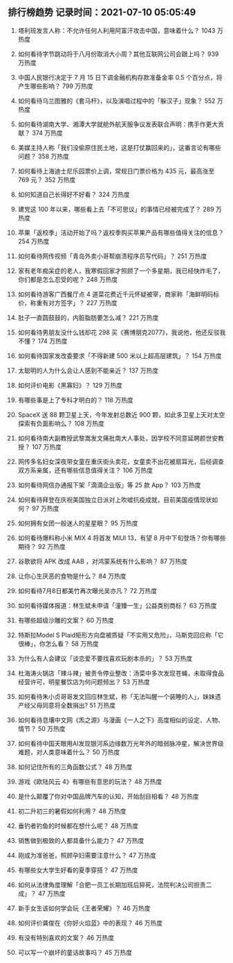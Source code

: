 
## 排行榜趋势 记录时间：2021-07-10 05:05:49
  
  1. 塔利班发言人称：不允许任何人利用阿富汗攻击中国，意味着什么？ 1043 万热度
    
  2. 如何看待字节跳动将于八月份取消大小周？其他互联网公司会跟上吗？ 939 万热度
    
  3. 中国人民银行决定于 7 月 15 日下调金融机构存款准备金率 0.5 个百分点，将产生哪些影响？ 799 万热度
    
  4. 如何看待乌兰图雅的《套马杆》，以及演唱过程中的「躲汉子」现象？ 552 万热度
    
  5. 如何看待湖南大学、湘潭大学就舱外航天服争议发表联合声明：携手作更大贡献？ 374 万热度
    
  6. 美媒主持人称「我们没偷原住民土地，这是打仗赢回来的」，这番言论有哪些问题？ 358 万热度
    
  7. 如何看待上海迪士尼乐园票价上调，常规日门票价格为 435 元，最高涨至 769 元？ 352 万热度
    
  8. 如何知道自己长得好不好看？ 324 万热度
    
  9. 建党这 100 年以来，哪些看上去「不可思议」的事情已经被完成了？ 289 万热度
    
  10. 苹果「返校季」活动开始了吗？返校季购买苹果产品有哪些值得关注的信息？ 254 万热度
    
  11. 如何看待网传视频「青岛外卖小哥帮崩溃程序员写代码」？ 251 万热度
    
  12. 家有老年痴呆症的老人，我寒假回家才照顾了一个多星期，我已经快炸毛了，你们都是怎么忍受的呢？ 248 万热度
    
  13. 如何看待游客广西餐厅点 4 道菜花费近千元怀疑被宰，商家称「海鲜明码标价，称重有对方签字」？ 227 万热度
    
  14. 肚子一直圆鼓鼓的，内脏脂肪要怎么减？ 221 万热度
    
  15. 如何看待男朋友没什么钱却花 298 买《赛博朋克2077》，我说他，他还反驳我不懂？ 174 万热度
    
  16. 如何看待国家发改委要求「不得新建 500 米以上超高层建筑」？ 154 万热度
    
  17. 太聪明的人为什么会让人感到不能亲近？ 137 万热度
    
  18. 如何评价电影《黑寡妇》？ 129 万热度
    
  19. 有哪些事是上了专科才明白的？ 118 万热度
    
  20. SpaceX 送 88 颗卫星上天，今年发射总数近 900 颗，如此多卫星上天对太空探索有负面影响么？ 108 万热度
    
  21. 如何看待南大副教授武黎嵩发文痛批南大人事处，因学校不同意延聘颜世安教授？ 107 万热度
    
  22. 网传多名妇女深夜带女童在重庆街头卖花，女童卖不出花被扇耳光，后经调查双方系亲属，还有哪些信息值得关注？ 106 万热度
    
  23. 如何看待网信办通报下架「滴滴企业版」等 25 款 App？ 103 万热度
    
  24. 如何看待拜登在庆祝美国独立日派对上吹嘘抗疫成就，目前美国疫情现状如何？ 97 万热度
    
  25. 如何拥有女团一般迷人的星星眼？ 95 万热度
    
  26. 如何看待爆料称小米 MIX 4 将首发 MIUI 13，有望 8 月中下旬登场？你有哪些期待？ 92 万热度
    
  27. 谷歌欲将 APK 改成 AAB ，对鸿蒙系统有什么影响？ 87 万热度
    
  28. 让你心生厌恶的食物是什么？ 84 万热度
    
  29. 如何看待7月8日都美竹再次曝光吴亦凡？ 72 万热度
    
  30. 如何看待媒体报道：林生斌未申请「潼臻一生」公益类别商标？ 63 万热度
    
  31. 有哪些超级沙雕的文案？ 60 万热度
    
  32. 特斯拉Model S Plaid矩形方向盘被质疑「不实用又危险」，马斯克回应称「它很棒」，你怎么看？ 58 万热度
    
  33. 为什么有人会建议「谈恋爱不要找喜欢玩剧本杀的」？ 53 万热度
    
  34. 杜海涛火锅店「辣斗辣」被责令停业整改：汤菜中多次发现苍蝇，未取得食品经营许可，明星餐饮店为何问题频出？ 53 万热度
    
  35. 如何看待朱小贞哥哥发文回应林生斌，称「无法叫醒一个装睡的人」，妹妹遗产经父母同意将全数捐出? 51 万热度
    
  36. 如何看待息壤中文网《炁之源》与漫画《一人之下》高度相似的设定、人物、情节？ 50 万热度
    
  37. 如何看待中国天眼用AI发现银河系边缘数万光年外的暗弱脉冲星，解决世界级难题，对人类意味着什么？ 50 万热度
    
  38. 如何记住所有的三角函数公式？ 48 万热度
    
  39. 游戏《欧陆风云 4》有哪些有意思的玩法？ 48 万热度
    
  40. 是什么颠覆了你对中国品牌汽车的认知，开始刮目相看？ 48 万热度
    
  41. 初二升初三的暑假如何利用？ 48 万热度
    
  42. 垂钓者钓鱼的时候都在想什么呢？ 48 万热度
    
  43. 销售做到极致的人都具备什么能力？ 47 万热度
    
  44. 刚成为准爸爸，照顾孕妇需要注意什么？ 47 万热度
    
  45. 有哪些女大学生好看的夏季穿搭？ 47 万热度
    
  46. 如何从法律角度理解「合肥一员工长期加班后猝死，法院判决公司担责二成」？ 47 万热度
    
  47. 新手女生该如何学会玩《王者荣耀》？ 46 万热度
    
  48. 如何评价龚俊在《你好火焰蓝》中的表现？ 46 万热度
    
  49. 有没有特别喜欢的文案？ 46 万热度
    
  50. 可以写一个崩坏的童话故事吗？ 45 万热度
    